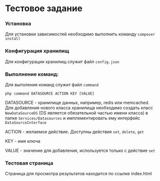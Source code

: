 # Тестовое задание

### Установка
Для установки зависимостей необходимо выполнить команду ``composer install``
### Конфигурация хранилищ
Для конфигурации хранилищ служит файл ``config.json``

### Выполнение команд:
Для выполения команд служит файл ``command``

``php command DATASOURCE ACTION KEY [VALUE]``

DATASOURCE - хранилище данных, например, redis или memcached.
Для добавления нового класса хранилища необходимо создать класс ``NewDataSourceDS`` (DS является обязательной частью имени класса) в папке ``Services/Datasources`` и имплементировать ему интерфейс ``DataSourceInterface``

ACTION - желаемое действие. Доступны действия ``set``, ``delete``, ``get``

KEY - имя ключа

VALUE - значение для добавления, используется только с действие ``set``

### Тестовая страница
Страница для просмотра результатов находится по ссылке index.html